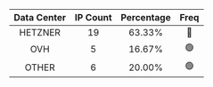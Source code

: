 | Data Center | IP Count | Percentage | Freq |
|:------------:|:--------:|:-----------:|:-----:|
| HETZNER | 19 | 63.33% | 🔴 |
| OVH | 5 | 16.67% | 🟢 |
| OTHER | 6 | 20.00% | 🟢 |